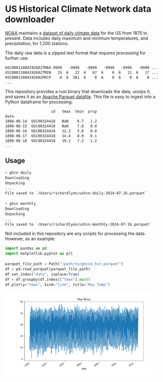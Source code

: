 # US Historical Climate Network data downloader

[NOAA](https://www.ncei.noaa.gov/products/land-based-station/us-historical-climatology-network) maintains a [dataset of daily climate data](https://www.ncei.noaa.gov/pub/data/ghcn/daily/) for the US from 1875 to present. Data includes daily maximum and minimum temperatures, and precipitation, for 1,200 stations.

The daily raw data is a zipped text format that requires processing for further use:

```text
USC00011084192601TMAX-9999   -9999   -9999   -9999   -9999   -9999 ...
USC00011084192602TMIN   33  6   22  6   67  6    0  6   11  6   17 ...
USC00011084192602PRCP    0  6  381  6    0  6    0  6    0  6    0 ...
...
```

This repository provides a rust binary that downloads the data, unzips it, and saves it as an [Apache Parquet datafile](https://parquet.apache.org/). This file is easy to ingest into a Python dataframe for processing:

```text
                     id   tmax  tmin  prcp
date
1898-06-14  USC00324418   NaN    6.7   1.2
1898-06-15  USC00324418   NaN    7.8   0.0
1898-06-16  USC00324418   12.3   5.6   0.0
1898-06-17  USC00324418   14.4   8.9   0.1
1898-06-18  USC00324418   19.1   7.2   1.2
...
```

## Usage

```bash
> ghcn daily
Downloading
Unpacking
...
File saved to `/Users/richardlyon/ushcn-daily-2024-07-16.parquet`

> ghcn monthly
Downloading
Unpacking
...
File saved to `/Users/richardlyon/ushcn-monthly-2024-07-16.parquet`

```

Not included in this repository are any scripts for processing the data. However, as an example:

```python
import pandas as pd
import matplotlib.pyplot as plt

parquet_file_path = Path("/path/to/ghcnd_hcn.parquet")
df = pd.read_parquet(parquet_file_path)
df.set_index("date", inplace=True)
df = df.groupby(df.index)["tmax"].max()
df.plot(y="tmax", kind="line", title="Max Temp")
```

![max_temp](max_temp.png)
